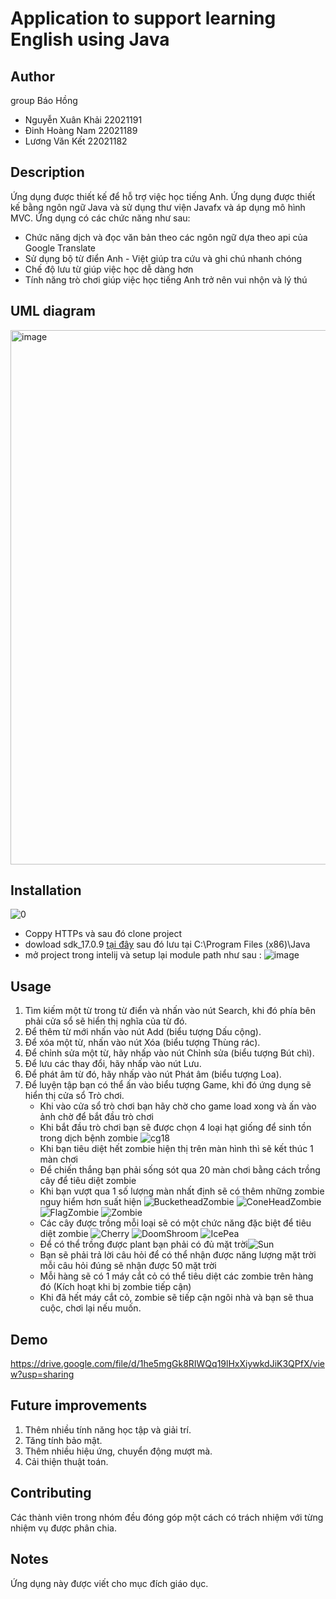 # Application to support learning English using Java
## Author
group Báo Hồng
* Nguyễn Xuân Khải 22021191
* Đinh Hoàng Nam 22021189
* Lương Văn Kết 22021182
## Description
Ứng dụng được thiết kế để hỗ trợ việc học tiếng Anh. Ứng dụng được thiết kế bằng ngôn ngữ Java và sử dụng thư viện Javafx và áp dụng mô hình MVC. Ứng dụng có các chức năng như sau:
- Chức năng dịch và đọc văn bản theo các ngôn ngữ dựa theo api của Google Translate
- Sử dụng bộ từ điển Anh - Việt giúp tra cứu và ghi chú nhanh chóng
- Chế độ lưu từ giúp việc học dễ dàng hơn
- Tính năng trò chơi giúp việc học tiếng Anh trở nên vui nhộn và lý thú
## UML diagram
<img width="855" alt="image" src="https://github.com/luongket/dirictory/assets/144676533/30d4bcca-3120-4b53-9db7-ee0ed4f6b8c5">

## Installation
![0](https://github.com/luongket/dirictory/assets/132531766/d47171ce-5217-441d-b806-527b5ee8a463)
* Coppy HTTPs và sau đó clone project
* dowload sdk_17.0.9  [tại đây](https://gluonhq.com/products/javafx/) sau đó lưu tại C:\Program Files (x86)\Java
* mở project trong intelij và setup lại module path như sau :
![image](https://github.com/luongket/dirictory/assets/132531766/f5d2ce7a-61b2-488b-8a50-5c16c29fb0b0)

## Usage
1. Tìm kiếm một từ trong từ điển và nhấn vào nút Search, khi đó phía bên phải cửa sổ sẽ hiển thị nghĩa của từ đó.
2. Để thêm từ mới nhấn vào nút Add (biểu tượng Dấu cộng).
3. Để xóa một từ, nhấn vào nút Xóa (biểu tượng Thùng rác).
4. Để chỉnh sửa một từ, hãy nhấp vào nút Chỉnh sửa (biểu tượng Bút chì).
5. Để lưu các thay đổi, hãy nhấp vào nút Lưu.
6. Để phát âm từ đó, hãy nhấp vào nút Phát âm (biểu tượng Loa).
7. Để luyện tập bạn có thể ấn vào biểu tượng Game, khi đó ứng dụng sẽ hiển thị cửa sổ Trò chơi.
   - Khi vào cửa sổ trò chơi bạn hãy chờ cho game load xong và ấn vào ảnh chờ để bắt đầu trò chơi
   - Khi bắt đầu trò chơi bạn sẽ được chọn 4 loại hạt giống để sinh tồn trong dịch bệnh zombie
![cg18](https://github.com/luongket/dirictory/assets/132531766/0b322b03-1041-442b-a524-20510f95b0d7)
   - Khi bạn tiêu diệt hết zombie hiện thị trên màn hình thì sẽ kết thúc 1 màn chơi
   - Để chiến thắng bạn phải sống sót qua 20 màn chơi bằng cách trồng cây để tiêu diệt zombie
   - Khi bạn vượt qua 1 số lượng màn nhất định sẽ có thêm những zombie nguy hiểm hơn suất hiện
    ![BucketheadZombie](https://github.com/luongket/dirictory/assets/132531766/fcf6c750-43a0-4946-b493-ce7e615b4d3b) ![ConeHeadZombie](https://github.com/luongket/dirictory/assets/132531766/6a9b8674-bba6-487a-a0e6-2390aed11b0a)
    ![FlagZombie](https://github.com/luongket/dirictory/assets/132531766/6e763166-fb7c-4961-a1fb-87c6b0ebd7a3) ![Zombie](https://github.com/luongket/dirictory/assets/132531766/57029222-1d2c-41d4-b243-6dc1546575f0)
   - Các cây được trồng mỗi loại sẽ có một chức năng đặc biệt để tiêu diệt zombie
    ![Cherry](https://github.com/luongket/dirictory/assets/132531766/9cc763fa-703f-4f71-ab75-bd278a749888)  ![DoomShroom](https://github.com/luongket/dirictory/assets/132531766/35897776-d8d7-4c7c-a2bb-a211bd6d0f07)
    ![IcePea](https://github.com/luongket/dirictory/assets/132531766/7b35e89a-88a6-44b6-836c-5b8fcd7bd81c)
   - Để có thể trồng được plant bạn phải có đủ mặt trời![Sun](https://github.com/luongket/dirictory/assets/132531766/eaa40abc-31f2-429c-88e0-63dde1239f33)
   - Bạn sẽ phải trả lời câu hỏi để có thể nhận được năng lượng mặt trời mỗi câu hỏi đúng sẽ nhận được 50 mặt trời
   - Mỗi hàng sẽ có 1 máy cắt cỏ có thể tiêu diệt các zombie trên hàng đó (Kích hoạt khi bị zombie tiếp cận)
   - Khi đã hết máy cắt cỏ, zombie sẽ tiếp cận ngôi nhà và bạn sẽ thua cuộc, chơi lại nếu muốn.
## Demo
https://drive.google.com/file/d/1he5mgGk8RIWQq19lHxXiywkdJiK3QPfX/view?usp=sharing

## Future improvements
1. Thêm nhiều tính năng học tập và giải trí.
2. Tăng tính bảo mật.
3. Thêm nhiều hiệu ứng, chuyển động mượt mà.
4. Cải thiện thuật toán.

## Contributing
   Các thành viên trong nhóm đều đóng góp một cách có trách nhiệm với từng nhiệm vụ được phân chia.
## Notes
  Ứng dụng này được viết cho mục đích giáo dục.





 

    
